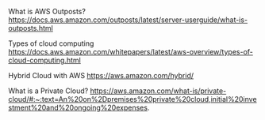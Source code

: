 What is AWS Outposts?
https://docs.aws.amazon.com/outposts/latest/server-userguide/what-is-outposts.html

Types of cloud computing
https://docs.aws.amazon.com/whitepapers/latest/aws-overview/types-of-cloud-computing.html

Hybrid Cloud with AWS
https://aws.amazon.com/hybrid/

What is a Private Cloud?
https://aws.amazon.com/what-is/private-cloud/#:~:text=An%20on%2Dpremises%20private%20cloud,initial%20investment%20and%20ongoing%20expenses.
